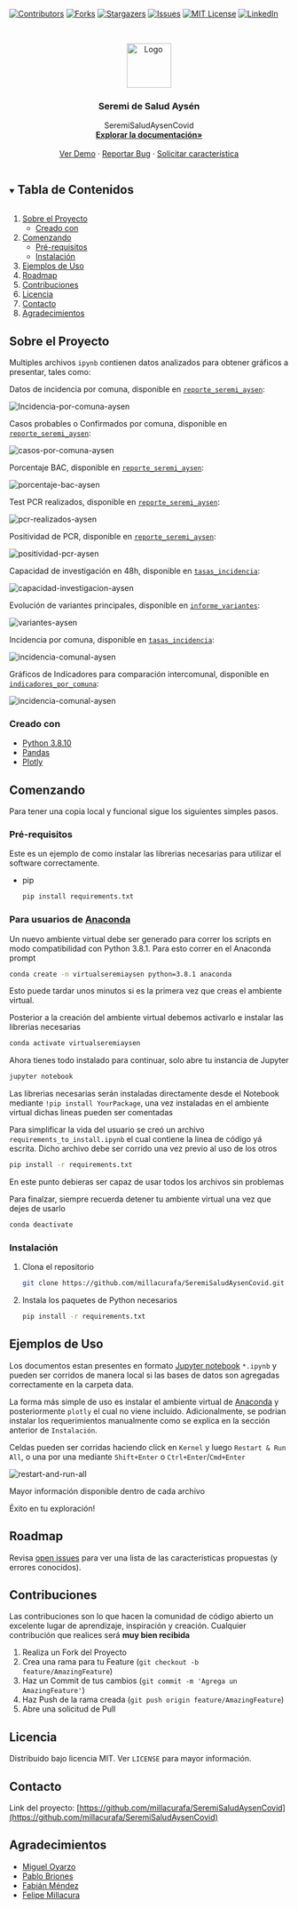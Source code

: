 [![Contributors][contributors-shield]][contributors-url]
[![Forks][forks-shield]][forks-url]
[![Stargazers][stars-shield]][stars-url]
[![Issues][issues-shield]][issues-url]
[![MIT License][license-shield]][license-url]
[![LinkedIn][linkedin-shield]][linkedin-url]



<!-- PROJECT LOGO -->
<br />
<p align="center">
  <a href="https://github.com/millacurafa/SeremiSaludAysenCovid">
    <img src="img/VTuJaTx2.jpg" alt="Logo" width="80" height="80">
  </a>

  <h3 align="center">Seremi de Salud Aysén</h3>

  <p align="center">
    SeremiSaludAysenCovid
    <br />
    <a href="https://github.com/millacurafa/SeremiSaludAysenCovid"><strong>Explorar la documentación»</strong></a>
    <br />
    <br />
    <a href="https://github.com/millacurafa/SeremiSaludAysenCovid">Ver Demo</a>
    ·
    <a href="https://github.com/millacurafa/SeremiSaludAysenCovid/issues">Reportar Bug</a>
    ·
    <a href="https://github.com/millacurafa/SeremiSaludAysenCovid/issues">Solicitar característica</a>
  </p>
</p>



<!-- TABLE OF CONTENTS -->
<details open="open">
  <summary><h2 style="display: inline-block">Tabla de Contenidos</h2></summary>
  <ol>
    <li>
      <a href="#sobre-el-proyecto">Sobre el Proyecto</a>
      <ul>
        <li><a href="#creado-con">Creado con</a></li>
      </ul>
    </li>
    <li>
      <a href="#comenzando">Comenzando</a>
      <ul>
        <li><a href="#pré-requisitos">Pré-requisitos</a></li>
        <li><a href="#instalación">Instalación</a></li>
      </ul>
    </li>
    <li><a href="#ejemplos-de-uso">Ejemplos de Uso</a></li>
    <li><a href="#roadmap">Roadmap</a></li>
    <li><a href="#contribuciones">Contribuciones</a></li>
    <li><a href="#licencia">Licencia</a></li>
    <li><a href="#contacto">Contacto</a></li>
    <li><a href="#agradecimientos">Agradecimientos</a></li>
  </ol>
</details>



<!-- ABOUT THE PROJECT -->
## Sobre el Proyecto

Multiples archivos `ipynb` contienen datos analizados para obtener gráficos a presentar, tales como:

Datos de incidencia por comuna, disponible en [`reporte_seremi_aysen`](https://github.com/millacurafa/SeremiSaludAysenCovid/blob/main/reporte_seremi_aysen.ipynb):

![Incidencia-por-comuna-aysen](https://github.com/millacurafa/SeremiSaludAysenCovid/blob/main/img/newplot(12).png?raw=true)

Casos probables o Confirmados por comuna, disponible en [`reporte_seremi_aysen`](https://github.com/millacurafa/SeremiSaludAysenCovid/blob/main/reporte_seremi_aysen.ipynb):

![casos-por-comuna-aysen](https://github.com/millacurafa/SeremiSaludAysenCovid/blob/main/img/newplot(13).png?raw=true)

Porcentaje BAC, disponible en [`reporte_seremi_aysen`](https://github.com/millacurafa/SeremiSaludAysenCovid/blob/main/reporte_seremi_aysen.ipynb):

![porcentaje-bac-aysen](https://github.com/millacurafa/SeremiSaludAysenCovid/blob/main/img/newplot(14).png?raw=true)

Test PCR realizados, disponible en [`reporte_seremi_aysen`](https://github.com/millacurafa/SeremiSaludAysenCovid/blob/main/reporte_seremi_aysen.ipynb):

![pcr-realizados-aysen](https://github.com/millacurafa/SeremiSaludAysenCovid/blob/main/img/newplot(15).png?raw=true)

Positividad de PCR, disponible en [`reporte_seremi_aysen`](https://github.com/millacurafa/SeremiSaludAysenCovid/blob/main/reporte_seremi_aysen.ipynb):

![positividad-pcr-aysen](https://github.com/millacurafa/SeremiSaludAysenCovid/blob/main/img/newplot(16).png?raw=true)

Capacidad de investigación en 48h, disponible en [`tasas_incidencia`](https://github.com/millacurafa/SeremiSaludAysenCovid/blob/main/tasas_incidencia.ipynb):

![capacidad-investigacion-aysen](https://github.com/millacurafa/SeremiSaludAysenCovid/blob/main/img/newplot(17).png?raw=true)

Evolución de variantes principales, disponible en [`informe_variantes`](https://github.com/millacurafa/SeremiSaludAysenCovid/blob/main/informe_variantes.ipynb):

![variantes-aysen](https://github.com/millacurafa/SeremiSaludAysenCovid/blob/main/img/newplot(18).png?raw=true)

Incidencia por comuna, disponible en [`tasas_incidencia`](https://github.com/millacurafa/SeremiSaludAysenCovid/blob/main/tasas_incidencia.ipynb):

![incidencia-comunal-aysen](https://github.com/millacurafa/SeremiSaludAysenCovid/blob/main/img/newplot(19).png?raw=true)

Gráficos de Indicadores para comparación intercomunal, disponible en [`indicadores_por_comuna`](https://github.com/millacurafa/SeremiSaludAysenCovid/blob/main/indicadores_por_comuna.ipynb):

![incidencia-comunal-aysen](https://github.com/millacurafa/SeremiSaludAysenCovid/blob/main/img/newplot(21).png?raw=true)



### Creado con

* [Python 3.8.10](https://www.python.org/downloads/release/python-3810/)
* [Pandas](https://pandas.pydata.org/)
* [Plotly](https://plotly.com/python/)



<!-- GETTING STARTED -->
## Comenzando

Para tener una copia local y funcional sigue los siguientes simples pasos.

### Pré-requisitos

Este es un ejemplo de como instalar las librerias necesarias para utilizar el software correctamente.
* pip
  ```sh
  pip install requirements.txt
  ```
### Para usuarios de [Anaconda](https://www.anaconda.com/)

Un nuevo ambiente virtual debe ser generado para correr los scripts en modo compatibilidad con Python 3.8.1. Para esto correr en el Anaconda prompt

```sh
conda create -n virtualseremiaysen python=3.8.1 anaconda
```

Esto puede tardar unos minutos si es la primera vez que creas el ambiente virtual.

Posterior a la creación del ambiente virtual debemos activarlo e instalar las librerias necesarias

```sh
conda activate virtualseremiaysen
```
Ahora tienes todo instalado para continuar, solo abre tu instancia de Jupyter

```sh
jupyter notebook
```
Las librerias necesarias serán instaladas directamente desde el Notebook mediante ```!pip install YourPackage```, una vez instaladas en el ambiente virtual dichas lineas pueden ser comentadas

Para simplificar la vida del usuario se creó un archivo `requirements_to_install.ipynb`
el cual contiene la linea de código yá escrita. Dicho archivo debe ser corrido una vez previo al uso de los otros 

```sh
pip install -r requirements.txt
```
 
En este punto debieras ser capaz de usar todos los archivos sin problemas
 
Para finalzar, siempre recuerda detener tu ambiente virtual una vez que dejes de usarlo

```sh
conda deactivate
```

### Instalación

1. Clona el repositorio
   ```sh
   git clone https://github.com/millacurafa/SeremiSaludAysenCovid.git
   ```
2. Instala los paquetes de Python necesarios
   ```sh
   pip install -r requirements.txt
   ```



<!-- USAGE EXAMPLES -->
## Ejemplos de Uso

Los documentos estan presentes en formato [Jupyter notebook](https://jupyter.org/) `*.ipynb` y pueden ser corridos de manera local si las bases de datos son agregadas correctamente en la carpeta data. 

La forma más simple de uso es instalar el ambiente virtual de [Anaconda](https://www.anaconda.com/) y posteriormente `plotly` el cual no viene incluido. Adicionalmente, se podrian instalar los requerimientos manualmente como se explica en la sección anterior de `Instalación`.

Celdas pueden ser corridas haciendo click en `Kernel` y luego `Restart & Run All`, o una por una mediante `Shift+Enter` o `Ctrl+Enter`/`Cmd+Enter`

![restart-and-run-all](https://github.com/millacurafa/SeremiSaludAysenCovid/blob/main/img/newplot(20).png?raw=true)

Mayor información disponible dentro de cada archivo 

Éxito en tu exploración!

<!-- ROADMAP -->
## Roadmap

Revisa [open issues](https://github.com/millacurafa/SeremiSaludAysenCovid/issues) para ver una lista de las caracteristicas propuestas (y errores conocidos).



<!-- CONTRIBUTING -->
## Contribuciones

Las contribuciones son lo que hacen la comunidad de código abierto un excelente lugar de aprendizaje, inspiración y creación. Cualquier contribución que realices será **muy bien recibida**

1. Realiza un Fork del Proyecto
2. Crea una rama para tu Feature  (`git checkout -b feature/AmazingFeature`)
3. Haz un Commit de tus cambios (`git commit -m 'Agrega un AmazingFeature'`)
4. Haz Push de la rama creada (`git push origin feature/AmazingFeature`)
5. Abre una solicitud de Pull



<!-- LICENSE -->
## Licencia

Distribuido bajo licencia MIT. Ver `LICENSE` para mayor información.



<!-- CONTACT -->
## Contacto

Link del proyecto: [https://github.com/millacurafa/SeremiSaludAysenCovid](https://github.com/millacurafa/SeremiSaludAysenCovid)



<!-- ACKNOWLEDGEMENTS -->
## Agradecimientos

* [Miguel Oyarzo](https://github.com/MiguelOyarzo)
* [Pablo Briones](https://github.com/pbrionespatagon)
* [Fabián Méndez]()
* [Felipe Millacura](https://github.com/millacurafa)





<!-- MARKDOWN LINKS & IMAGES -->
<!-- https://www.markdownguide.org/basic-syntax/#reference-style-links -->
[contributors-shield]: https://img.shields.io/github/contributors/millacurafa/repo.svg?style=for-the-badge
[contributors-url]: https://github.com/millacurafa/SeremiSaludAysenCovid/graphs/contributors
[forks-shield]: https://img.shields.io/github/forks/millacurafa/SeremiSaludAysenCovid.svg?style=for-the-badge
[forks-url]: https://github.com/millacurafa/SeremiSaludAysenCovid/network/members
[stars-shield]: https://img.shields.io/github/stars/millacurafa/SeremiSaludAysenCovid.svg?style=for-the-badge
[stars-url]: https://github.com/millacurafa/SeremiSaludAysenCovid/stargazers
[issues-shield]: https://img.shields.io/github/issues/millacurafa/SeremiSaludAysenCovid.svg?style=for-the-badge
[issues-url]: https://github.com/millacurafa/SeremiSaludAysenCovid/issues
[license-shield]: https://img.shields.io/github/license/millacurafa/SeremiSaludAysenCovid.svg?style=for-the-badge
[license-url]: https://github.com/millacurafa/SeremiSaludAysenCovid/blob/main/LICENSE
[linkedin-shield]: https://img.shields.io/badge/-LinkedIn-black.svg?style=for-the-badge&logo=linkedin&colorB=555
[linkedin-url]: https://linkedin.com/in/millacurafa
